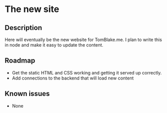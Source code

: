 # The new site

## Description

Here will eventually be the new website for TomBlake.me. I plan to write this in node and make it easy to update the content.

## Roadmap

- Get the static HTML and CSS working and getting it served up correctly.
- Add connections to the backend that will load new content

## Known issues

- None
